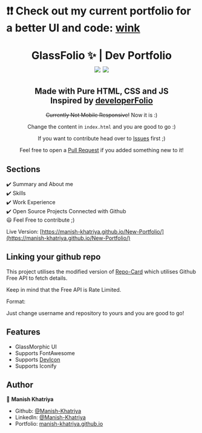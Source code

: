 # ❗❗ Check out my current portfolio for a better UI and code: [wink](https://github.com/Manish-Khatriya/New-Portfolio)

<h1 align="center"> GlassFolio ✨ | Dev Portfolio
<br>
<a href="https://github.com/Manish-Khatriya/glassfolio/blob/master/LICENSE"><img src="https://img.shields.io/github/license/Manish-Khatriya/glassfolio?color=blue"/></a> <a href="https://github.com/Manish-Khatriya/glassfolio/stargazers"><img src="https://img.shields.io/github/stars/Manish-Khatriya/glassfolio"></a>

</h1>

<h2 align="center">
Made with Pure HTML, CSS and JS<br>
Inspired by <a href="https://github.com/saadpasta/developerFolio/">developerFolio</a>
</h2>



<p align="center"><strike>Currently Not Mobile Responsive!</strike> Now it is :)</p>

<p align="center">Change the content in <code>index.html</code> and you are good to go :)</p>

<p align="center">If you want to contribute head over to <a href="https://github.com/Manish-Khatriya/glassfolio/issues">Issues</a> first ;)</p>
<p align="center">Feel free to open a <a href="https://github.com/Manish-Khatriya/glassfolio/issues">Pull Request</a> if you added something new to it!</p>

## Sections
✔️ Summary and About me\
✔️ Skills\
✔️ Work Experience\
✔️ Open Source Projects Connected with Github\
😃 Feel Free to contribute ;)

Live Version: [https://manish-khatriya.github.io/New-Portfolio/](https://manish-khatriya.github.io/New-Portfolio/)


## Linking your github repo
This project utilises the modified version of <a href="https://github.com/Tarptaeya/repo-card">Repo-Card</a> which utilises Github Free API to fetch details.

Keep in mind that the Free API is Rate Limited.

Format:

<div class="repo-card" data-repo="username/repository"></div>

Just change 
username
 and 
repository
 to yours and you are good to go!

## Features
- GlassMorphic UI
- Supports FontAwesome
- Supports <a href="https://github.com/devicons/devicon">DevIcon</a>
- Supports Iconify

## Author

👤 **Manish Khatriya**

- Github: [@Manish-Khatriya](https://github.com/Manish-Khatriya)
- LinkedIn: [@Manish-Khatriya](https://linkedin.com/in/manish-khatriya-ab8763249)
- Portfolio: [manish-khatriya.github.io](https://manish-khatriya.github.io/New-Portfolio/)


